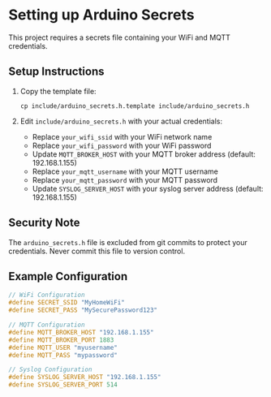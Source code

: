 # Setting up Arduino Secrets

This project requires a secrets file containing your WiFi and MQTT credentials.

## Setup Instructions

1. Copy the template file:
   ```
   cp include/arduino_secrets.h.template include/arduino_secrets.h
   ```

2. Edit `include/arduino_secrets.h` with your actual credentials:
   - Replace `your_wifi_ssid` with your WiFi network name
   - Replace `your_wifi_password` with your WiFi password
   - Update `MQTT_BROKER_HOST` with your MQTT broker address (default: 192.168.1.155)
   - Replace `your_mqtt_username` with your MQTT username
   - Replace `your_mqtt_password` with your MQTT password
   - Update `SYSLOG_SERVER_HOST` with your syslog server address (default: 192.168.1.155)

## Security Note

The `arduino_secrets.h` file is excluded from git commits to protect your credentials. Never commit this file to version control.

## Example Configuration

```cpp
// WiFi Configuration
#define SECRET_SSID "MyHomeWiFi"
#define SECRET_PASS "MySecurePassword123"

// MQTT Configuration
#define MQTT_BROKER_HOST "192.168.1.155"
#define MQTT_BROKER_PORT 1883
#define MQTT_USER "myusername"
#define MQTT_PASS "mypassword"

// Syslog Configuration
#define SYSLOG_SERVER_HOST "192.168.1.155"
#define SYSLOG_SERVER_PORT 514
```